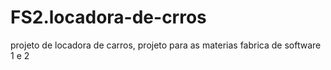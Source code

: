 # FS2.locadora-de-crros
projeto de locadora de carros, projeto para as materias fabrica de software 1 e 2
